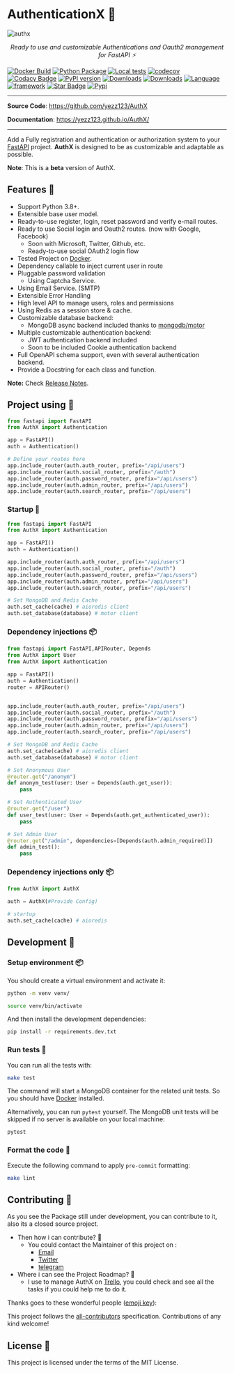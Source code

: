 # AuthenticationX 💫

![authx](https://user-images.githubusercontent.com/52716203/136962014-280d82b0-0640-4ee5-9a11-b451b338f6d8.png)

<p align="center">
    <em>Ready to use and customizable Authentications and Oauth2 management for FastAPI ⚡</em>
</p>

[![Docker Build](https://github.com/yezz123/AuthX/actions/workflows/docker.yml/badge.svg)](https://github.com/yezz123/AuthX/actions/workflows/docker.yml)
[![Python Package](https://github.com/yezz123/AuthX/actions/workflows/build.yml/badge.svg)](https://github.com/yezz123/AuthX/actions/workflows/build.yml)
[![Local tests](https://github.com/yezz123/AuthX/actions/workflows/test.yml/badge.svg)](https://github.com/yezz123/AuthX/actions/workflows/test.yml)
[![codecov](https://codecov.io/gh/yezz123/AuthX/branch/main/graph/badge.svg?token=3j5znCNzDp)](https://codecov.io/gh/yezz123/AuthX)
[![Codacy Badge](https://app.codacy.com/project/badge/Grade/b510202495654916843956856fd9a1f6)](https://www.codacy.com?utm_source=github.com&amp;utm_medium=referral&amp;utm_content=yezz123/AuthX&amp;utm_campaign=Badge_Grade)
[![PyPI version](https://badge.fury.io/py/AuthX.svg)](https://badge.fury.io/py/AuthX)
[![Downloads](https://pepy.tech/badge/authx/month)](https://pepy.tech/project/authx)
[![Downloads](https://pepy.tech/badge/authx/week)](https://pepy.tech/project/authx)
[![Language](https://img.shields.io/badge/Language-Python-green?style)](https://github.com/yezz123)
[![framework](https://img.shields.io/badge/Framework-FastAPI-blue?style)](https://fastapi.tiangolo.com/)
[![Star Badge](https://img.shields.io/static/v1?label=%F0%9F%8C%9F&message=If%20Useful&style=style=flatcolor=BC4E99)](https://github.com/yezz123/AuthX)
[![Pypi](https://img.shields.io/pypi/pyversions/AuthX.svg?color=%2334D058)](https://pypi.org/project/AuthX)

---

**Source Code**: <https://github.com/yezz123/AuthX>

**Documentation**: <https://yezz123.github.io/AuthX/>

---

Add a Fully registration and authentication or authorization system to your [FastAPI](https://fastapi.tiangolo.com/) project. **AuthX** is designed to be as customizable and adaptable as possible.

__Note__: This is a **beta** version of AuthX.

## Features 🔧

- Support Python 3.8+.
- Extensible base user model.
- Ready-to-use register, login, reset password and verify e-mail routes.
- Ready to use Social login and Oauth2 routes. (now with Google, Facebook)
    - Soon with Microsoft, Twitter, Github, etc.
    - Ready-to-use social OAuth2 login flow
- Tested Project on [Docker](https://docker.com/).
- Dependency callable to inject current user in route
- Pluggable password validation
    - Using Captcha Service.
- Using Email Service. (SMTP)
- Extensible Error Handling
- High level API to manage users, roles and permissions
- Using Redis as a session store & cache.
- Customizable database backend:
    - MongoDB async backend included thanks to [mongodb/motor](https://github.com/mongodb/motor)
- Multiple customizable authentication backend:
    - JWT authentication backend included
    - Soon to be included Cookie authentication backend
- Full OpenAPI schema support, even with several authentication backend.
- Provide a Docstring for each class and function.

__Note:__ Check [Release Notes](https://yezz123.github.io/AuthX/release/).

## Project using 🚀

```python
from fastapi import FastAPI
from AuthX import Authentication

app = FastAPI()
auth = Authentication()

# Define your routes here
app.include_router(auth.auth_router, prefix="/api/users")
app.include_router(auth.social_router, prefix="/auth")
app.include_router(auth.password_router, prefix="/api/users")
app.include_router(auth.admin_router, prefix="/api/users")
app.include_router(auth.search_router, prefix="/api/users")

```

### Startup 🏁

```python
from fastapi import FastAPI
from AuthX import Authentication

app = FastAPI()
auth = Authentication()

app.include_router(auth.auth_router, prefix="/api/users")
app.include_router(auth.social_router, prefix="/auth")
app.include_router(auth.password_router, prefix="/api/users")
app.include_router(auth.admin_router, prefix="/api/users")
app.include_router(auth.search_router, prefix="/api/users")

# Set MongoDB and Redis Cache
auth.set_cache(cache) # aioredis client
auth.set_database(database) # motor client
```

### Dependency injections 📦

```python
from fastapi import FastAPI,APIRouter, Depends
from AuthX import User
from AuthX import Authentication

app = FastAPI()
auth = Authentication()
router = APIRouter()


app.include_router(auth.auth_router, prefix="/api/users")
app.include_router(auth.social_router, prefix="/auth")
app.include_router(auth.password_router, prefix="/api/users")
app.include_router(auth.admin_router, prefix="/api/users")
app.include_router(auth.search_router, prefix="/api/users")

# Set MongoDB and Redis Cache
auth.set_cache(cache) # aioredis client
auth.set_database(database) # motor client

# Set Anonymous User
@router.get("/anonym")
def anonym_test(user: User = Depends(auth.get_user)):
    pass

# Set Authenticated User
@router.get("/user")
def user_test(user: User = Depends(auth.get_authenticated_user)):
    pass

# Set Admin User
@router.get("/admin", dependencies=[Depends(auth.admin_required)])
def admin_test():
    pass

```

### Dependency injections only 📦

```python
from AuthX import AuthX

auth = AuthX(#Provide Config)

# startup
auth.set_cache(cache) # aioredis
```

## Development 🚧

### Setup environment 📦

You should create a virtual environment and activate it:

```bash
python -m venv venv/
```

```bash
source venv/bin/activate
```

And then install the development dependencies:

```bash
pip install -r requirements.dev.txt
```

### Run tests 🌝

You can run all the tests with:

```bash
make test
```

The command will start a MongoDB container for the related unit tests. So you should have [Docker](https://www.docker.com/get-started) installed.

Alternatively, you can run `pytest` yourself. The MongoDB unit tests will be skipped if no server is available on your local machine:

```bash
pytest
```

### Format the code 🍂

Execute the following command to apply `pre-commit` formatting:

```bash
make lint
```

## Contributing 🌙

As you see the Package still under development, you can contribute to it, also its a closed source project.

- Then how i can contribute? 🤔
  - You could contact the Maintainer of this project on :
    - [Email](mailto:yasserth19@gmail.com)
    - [Twitter](https://twitter.com/THyasser1)
    - [telegram](https://t.me/yezz123)
- Where i can see the Project Roadmap? 🤔
  - I use to manage AuthX on [Trello](https://trello.com/b/0NNZMP8T), you could check and see all the tasks if you could help me to do it.

Thanks goes to these wonderful people ([emoji key](https://allcontributors.org/docs/en/emoji-key)):

<!-- ALL-CONTRIBUTORS-LIST:START - Do not remove or modify this section -->
<!-- prettier-ignore-start -->
<!-- markdownlint-disable -->

<!-- markdownlint-restore -->
<!-- prettier-ignore-end -->

<!-- ALL-CONTRIBUTORS-LIST:END -->

This project follows the [all-contributors](https://github.com/all-contributors/all-contributors) specification. Contributions of any kind welcome!

## License 📝

This project is licensed under the terms of the MIT License.
